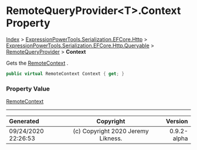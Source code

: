 ﻿# RemoteQueryProvider&lt;T>.Context Property

[Index](../index.md) > [ExpressionPowerTools.Serialization.EFCore.Http](ExpressionPowerTools.Serialization.EFCore.Http.a.md) > [ExpressionPowerTools.Serialization.EFCore.Http.Queryable](ExpressionPowerTools.Serialization.EFCore.Http.Queryable.n.md) > [RemoteQueryProvider<T>](ExpressionPowerTools.Serialization.EFCore.Http.Queryable.RemoteQueryProvider`1.cs.md) > **Context**

Gets the [RemoteContext](ExpressionPowerTools.Serialization.EFCore.Http.Queryable.RemoteContext.cs.md) .

```csharp
public virtual RemoteContext Context { get; }
```

### Property Value

 [RemoteContext](ExpressionPowerTools.Serialization.EFCore.Http.Queryable.RemoteContext.cs.md) 


---

| Generated | Copyright | Version |
| :-- | :-: | --: |
| 09/24/2020 22:26:53 | (c) Copyright 2020 Jeremy Likness. | 0.9.2-alpha |
